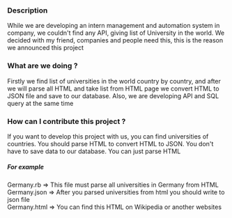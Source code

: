 ### Description
While we are developing an intern management and automation system in company, we couldn't find any API,  giving list of University in the world. We decided with my friend, companies and people need this, this is the reason we announced this project 

### What are we doing ?
Firstly we find list of universities in the world country by country, and after we will parse all HTML and take list from HTML page we convert HTML to JSON file and save to our database. Also, we are developing API and SQL query at the same time

### How can I contribute this project ? 
If you want to develop this project with us, you can find universities of countries. You should parse HTML to convert HTML to JSON. You don't have to save data to our database. You can just parse HTML 

 ##### For example 
Germany.rb => This file must parse all universities in Germany from HTML
<br />
Germany.json => After you parsed universities from html you should write to json file
<br />
Germany.html => You can find this HTML on Wikipedia or another websites
